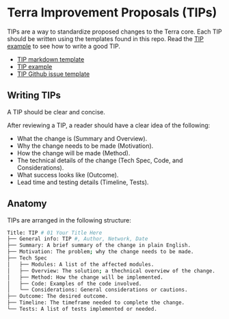 # Terra Improvement Proposals (TIPs)

TIPs are a way to standardize proposed changes to the Terra core. Each TIP should be written using the templates found in this repo. Read the [TIP example](./tip-example.md) to see how to write a good TIP. 

- [TIP markdown template](./tip-template.md)
- [TIP example](./tip-example.md)
- [TIP Github issue template](./.github/ISSUE_TEMPLATE/terra-improvement-proposal--tip-.md)



## Writing TIPs

A TIP should be clear and concise. 

After reviewing a TIP, a reader should have a clear idea of the following:

- What the change is (Summary and Overview).
- Why the change needs to be made (Motivation).
- How the change will be made (Method).
- The technical details of the change (Tech Spec, Code, and Considerations).
- What success looks like (Outcome).
- Lead time and testing details (Timeline, Tests).

## Anatomy

TIPs are arranged in the following structure:

```sh
Title: TIP # 01 Your Title Here
├── General info: TIP #, Author, Network, Date
├── Summary: A brief summary of the change in plain English. 
├── Motivation: The problem; why the change needs to be made.
├── Tech Spec
│   ├── Modules: A list of the affected modules. 
│   ├── Overview: The solution; a thechnical overview of the change. 
│   ├── Method: How the change will be implemented.
│   ├── Code: Examples of the code involved. 
│   └── Considerations: General considerations or cautions. 
├── Outcome: The desired outcome. 
├── Timeline: The timeframe needed to complete the change.
└── Tests: A list of tests implemented or needed. 
```
